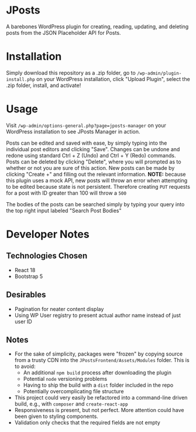 # JPosts
A barebones WordPress plugin for creating, reading, updating, and deleting posts from the JSON Placeholder API for Posts.

# Installation
Simply download this repository as a .zip folder, go to `/wp-admin/plugin-install.php` on your WordPress installation, click "Upload Plugin", select the .zip folder, install, and activate!

# Usage
Visit `/wp-admin/options-general.php?page=jposts-manager` on your WordPress installation to see JPosts Manager in action.

Posts can be edited and saved with ease, by simply typing into the individual post editors and clicking "Save". Changes can be undone and redone using standard Ctrl + Z (Undo) and Ctrl + Y (Redo) commands. Posts can be deleted by clicking "Delete", where you will prompted as to whether or not you are sure of this action. New posts can be made by clicking "Create +" and filling out the relevant information. **NOTE:** because this plugin uses a mock API, new posts will throw an error when attempting to be edited because state is not persistent. Therefore creating `PUT` requests for a post with ID greater than 100 will throw a `500`

The bodies of the posts can be searched simply by typing your query into the top right input labeled "Search Post Bodies"

# Developer Notes
## Technologies Chosen
* React 18
* Bootstrap 5

## Desirables
* Pagination for neater content display
* Using WP User registry to present actual author name instead of just user ID

## Notes
* For the sake of simplicity, packages were "frozen" by copying source from a trusty CDN into the `JPostsFrontend/Assets/Modules` folder. This is to avoid:
  * An additional `npm build` process after downloading the plugin
  * Potential `node` versioning problems
  * Having to ship the build with a `dist` folder included in the repo
  * Potentially overcomplicating file structure
* This project could very easily be refactored into a command-line driven build, e.g., with `composer` and `create-react-app`
* Responsiveness is present, but not perfect. More attention could have been given to styling components.
* Validation only checks that the required fields are not empty
